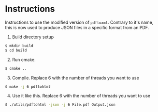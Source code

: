 # Instructions

Instructions to use the modified version of `pdftoxml`. Contrary to it's name, this is now used to produce JSON files in a specific format from an PDF.

1. Build directory setup
```sh
$ mkdir build
$ cd build
```

2. Run cmake.
```sh
$ cmake ..
```

3. Compile. Replace 6 with the number of threads you want to use
```sh
$ make -j 6 pdftohtml
```

4. Use it like this. Replace 6 with the number of threads you want to use
```sh
$ ./utils/pdftohtml -json -j 6 File.pdf Output.json
```